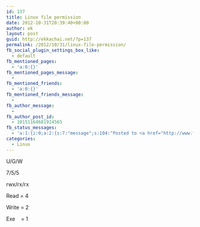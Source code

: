 ```yaml
---
id: 137
title: Linux file permission
date: 2012-10-31T20:39:40+00:00
author: ek
layout: post
guid: http://ekkachai.net/?p=137
permalink: /2012/10/31/linux-file-permission/
fb_social_plugin_settings_box_like:
  - default
fb_mentioned_pages:
  - 'a:0:{}'
fb_mentioned_pages_message:
  - 
fb_mentioned_friends:
  - 'a:0:{}'
fb_mentioned_friends_message:
  - 
fb_author_message:
  - 
fb_author_post_id:
  - 10151164681914565
fb_status_messages:
  - 'a:1:{i:0;a:2:{s:7:"message";s:104:"Posted to <a href="http://www.facebook.com/10151164681914565" target="_blank">your Facebook Timeline</a>";s:5:"error";s:0:"";}}'
categories:
  - Linux
---
```

U/G/W
  
7/5/5
  
rwx/rx/rx

Read = 4
  
Write = 2
  
Exe    = 1